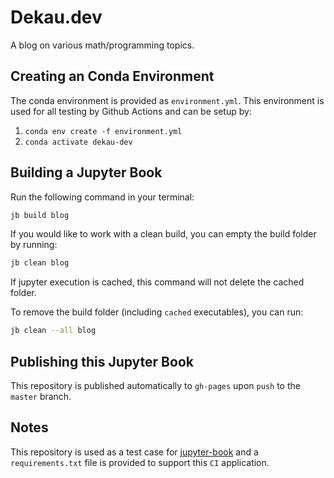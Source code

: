 # Dekau.dev

A blog on various math/programming topics.

## Creating an Conda Environment

The conda environment is provided as `environment.yml`. This environment is used for all testing by Github Actions and can be setup by:

1. `conda env create -f environment.yml`
2. `conda activate dekau-dev`

## Building a Jupyter Book

Run the following command in your terminal:

```bash
jb build blog
```

If you would like to work with a clean build, you can empty the build folder by running:

```bash
jb clean blog
```

If jupyter execution is cached, this command will not delete the cached folder. 

To remove the build folder (including `cached` executables), you can run:

```bash
jb clean --all blog
```

## Publishing this Jupyter Book

This repository is published automatically to `gh-pages` upon `push` to the `master` branch.

## Notes

This repository is used as a test case for [jupyter-book](https://github.com/executablebooks/jupyter-book) and 
a `requirements.txt` file is provided to support this `CI` application.